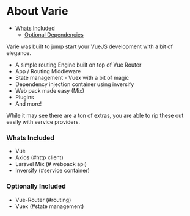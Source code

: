 # About Varie

- [Whats Included](#whats-included)
    - [Optional Dependencies](#optionally-included)

Varie was built to jump start your VueJS development with a bit of elegance.

* A simple routing Engine built on top of Vue Router
* App / Routing Middleware
* State management - Vuex with a bit of magic
* Dependency injection container using inversify 
* Web pack made easy (Mix)
* Plugins
* And more!

While it may see there are a ton of extras, you are able to rip these out easily with service providers.

<a name="whats-included"></a>
### Whats Included 
- Vue
- Axios (#http client)
- Laravel Mix (# webpack api)
- Inversify (#service container)

<a name="optionally-included"></a>
### Optionally Included
- Vue-Router (#routing)
- Vuex (#state management)